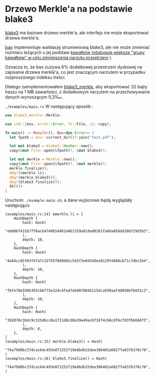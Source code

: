 # Drzewo Merkle'a na podstawie blake3

[blake3](https://github.com/BLAKE3-team/BLAKE3) ma bazowe drzewo merkle'a, ale interfejs nie może eksportować drzewa merkle'a.

[bao](https://github.com/oconnor663/bao) implementuje walidację strumieniową blake3, ale nie może zmieniać rozmiaru leżących u jej podstaw [kawałków (obsługuje większe "grupy kawałków" w celu zmniejszenia narzutu przestrzeni](https://github.com/oconnor663/bao/issues/34) ).

Oznacza to, że bao zużywa 6% dodatkowej przestrzeni dyskowej na zapisanie drzewa merkle'a, co jest znaczącym narzutem w przypadku rozproszonego indeksu treści.

Dlatego zaimplementowałem [blake3_merkle](https://github.com/rmw-lib/blake3_merkle), aby eksportować 32 bajty haszu na 1 MB zawartości, z dodatkowym narzutem na przechowywanie danych wynoszącym 0,3‱.

`./examples/main.rs` W następujący sposób :

```rust
use blake3_merkle::Merkle;

use std::{env, error::Error, fs::File, io::copy};

fn main() -> Result<(), Box<dyn Error>> {
  let fpath = env::current_dir()?.join("test.pdf");

  let mut blake3 = blake3::Hasher::new();
  copy(&mut File::open(&fpath)?, &mut blake3)?;

  let mut merkle = Merkle::new();
  copy(&mut File::open(&fpath)?, &mut merkle)?;
  merkle.finalize();
  dbg!(&merkle.li);
  dbg!(merkle.blake3());
  dbg!(blake3.finalize());
  Ok(())
}
```

Uruchom `./example.main.sh`, a dane wyjściowe będą wyglądały następująco

```
[examples/main.rs:14] &merkle.li = [
    HashDepth {
        hash: Hash(
            "eb896f431b7ff8acb4749b54981d461359a01ded0261fa0da856dd28bf29d3b3",
        ),
        depth: 10,
    },
    HashDepth {
        hash: Hash(
            "4a84cc85f03f47a7c32755f8d9d81c5d3f3e04548ee8129fd480cb71c7dbc5b4",
        ),
        depth: 10,
    },
    HashDepth {
        hash: Hash(
            "fbfe78e550b355cb6775e324c4fed7eb987084b115dca599aaf40056bfb031c3",
        ),
        depth: 10,
    },
    HashDepth {
        hash: Hash(
            "392878c3bdc9c315d6cc8a1721d8cd0a39e49ac8716f4cb8cdf6cf83fbb666f5",
        ),
        depth: 6,
    },
]
[examples/main.rs:15] merkle.blake3() = Hash(
    "74a79d0bc37dcac64c493e872252f19e8bdb32dee306481a6827fa037b378c76",
)
[examples/main.rs:16] blake3.finalize() = Hash(
    "74a79d0bc37dcac64c493e872252f19e8bdb32dee306481a6827fa037b378c76",
)
```